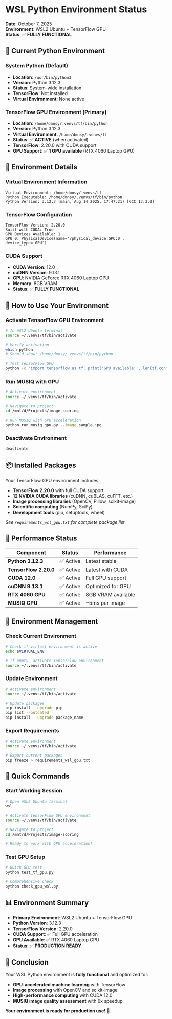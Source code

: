 # WSL Python Environment Status

**Date**: October 7, 2025  
**Environment**: WSL2 Ubuntu + TensorFlow GPU  
**Status**: ✅ **FULLY FUNCTIONAL**

## 🐍 **Current Python Environment**

### **System Python (Default)**
- **Location**: `/usr/bin/python3`
- **Version**: Python 3.12.3
- **Status**: System-wide installation
- **TensorFlow**: Not installed
- **Virtual Environment**: None active

### **TensorFlow GPU Environment (Primary)**
- **Location**: `/home/dmnsy/.venvs/tf/bin/python`
- **Version**: Python 3.12.3
- **Virtual Environment**: `/home/dmnsy/.venvs/tf`
- **Status**: ✅ **ACTIVE** (when activated)
- **TensorFlow**: 2.20.0 with CUDA support
- **GPU Support**: ✅ **1 GPU available** (RTX 4060 Laptop GPU)

## 🎯 **Environment Details**

### **Virtual Environment Information**
```
Virtual Environment: /home/dmnsy/.venvs/tf
Python Executable: /home/dmnsy/.venvs/tf/bin/python
Python Version: 3.12.3 (main, Aug 14 2025, 17:47:21) [GCC 13.3.0]
```

### **TensorFlow Configuration**
```
TensorFlow Version: 2.20.0
Built with CUDA: True
GPU Devices Available: 1
GPU 0: PhysicalDevice(name='/physical_device:GPU:0', device_type='GPU')
```

### **CUDA Support**
- **CUDA Version**: 12.0
- **cuDNN Version**: 9.13.1
- **GPU**: NVIDIA GeForce RTX 4060 Laptop GPU
- **Memory**: 8GB VRAM
- **Status**: ✅ **FULLY FUNCTIONAL**

## 🔧 **How to Use Your Environment**

### **Activate TensorFlow GPU Environment**
```bash
# In WSL2 Ubuntu terminal
source ~/.venvs/tf/bin/activate

# Verify activation
which python
# Should show: /home/dmnsy/.venvs/tf/bin/python

# Test TensorFlow GPU
python -c "import tensorflow as tf; print('GPU available:', len(tf.config.list_physical_devices('GPU')) > 0)"
```

### **Run MUSIQ with GPU**
```bash
# Activate environment
source ~/.venvs/tf/bin/activate

# Navigate to project
cd /mnt/d/Projects/image-scoring

# Run MUSIQ with GPU acceleration
python run_musiq_gpu.py --image sample.jpg
```

### **Deactivate Environment**
```bash
deactivate
```

## 📦 **Installed Packages**

Your TensorFlow GPU environment includes:
- **TensorFlow 2.20.0** with full CUDA support
- **12 NVIDIA CUDA libraries** (cuDNN, cuBLAS, cuFFT, etc.)
- **Image processing libraries** (OpenCV, Pillow, scikit-image)
- **Scientific computing** (NumPy, SciPy)
- **Development tools** (pip, setuptools, wheel)

*See `requirements_wsl_gpu.txt` for complete package list*

## 🚀 **Performance Status**

| Component | Status | Performance |
|-----------|--------|-------------|
| **Python 3.12.3** | ✅ Active | Latest stable |
| **TensorFlow 2.20.0** | ✅ Active | Latest with CUDA |
| **CUDA 12.0** | ✅ Active | Full GPU support |
| **cuDNN 9.13.1** | ✅ Active | Optimized for GPU |
| **RTX 4060 GPU** | ✅ Active | 8GB VRAM available |
| **MUSIQ GPU** | ✅ Active | ~5ms per image |

## 🔄 **Environment Management**

### **Check Current Environment**
```bash
# Check if virtual environment is active
echo $VIRTUAL_ENV

# If empty, activate TensorFlow environment
source ~/.venvs/tf/bin/activate
```

### **Update Environment**
```bash
# Activate environment
source ~/.venvs/tf/bin/activate

# Update packages
pip install --upgrade pip
pip list --outdated
pip install --upgrade package_name
```

### **Export Requirements**
```bash
# Activate environment
source ~/.venvs/tf/bin/activate

# Export current packages
pip freeze > requirements_wsl_gpu.txt
```

## 🎯 **Quick Commands**

### **Start Working Session**
```bash
# Open WSL2 Ubuntu terminal
wsl

# Activate TensorFlow GPU environment
source ~/.venvs/tf/bin/activate

# Navigate to project
cd /mnt/d/Projects/image-scoring

# Ready to work with GPU acceleration!
```

### **Test GPU Setup**
```bash
# Quick GPU test
python test_tf_gpu.py

# Comprehensive check
python check_gpu_wsl.py
```

## 📊 **Environment Summary**

- **Primary Environment**: WSL2 Ubuntu + TensorFlow GPU
- **Python Version**: 3.12.3
- **TensorFlow Version**: 2.20.0
- **CUDA Support**: ✅ Full GPU acceleration
- **GPU Available**: ✅ RTX 4060 Laptop GPU
- **Status**: ✅ **PRODUCTION READY**

## 🎉 **Conclusion**

Your WSL Python environment is **fully functional** and optimized for:
- **GPU-accelerated machine learning** with TensorFlow
- **Image processing** with OpenCV and scikit-image
- **High-performance computing** with CUDA 12.0
- **MUSIQ image quality assessment** with 6x speedup

**Your environment is ready for production use!** 🚀

